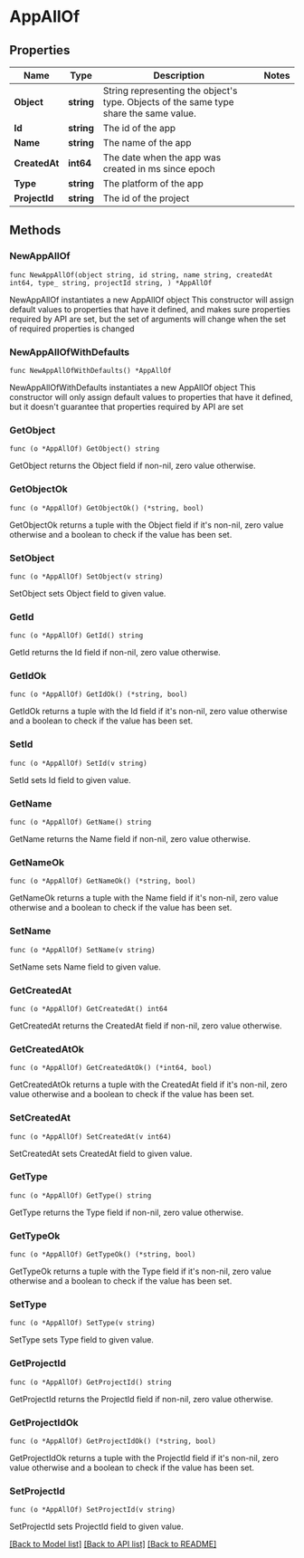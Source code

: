 # AppAllOf

## Properties

Name | Type | Description | Notes
------------ | ------------- | ------------- | -------------
**Object** | **string** | String representing the object&#39;s type. Objects of the same type share the same value. | 
**Id** | **string** | The id of the app | 
**Name** | **string** | The name of the app | 
**CreatedAt** | **int64** | The date when the app was created in ms since epoch | 
**Type** | **string** | The platform of the app | 
**ProjectId** | **string** | The id of the project | 

## Methods

### NewAppAllOf

`func NewAppAllOf(object string, id string, name string, createdAt int64, type_ string, projectId string, ) *AppAllOf`

NewAppAllOf instantiates a new AppAllOf object
This constructor will assign default values to properties that have it defined,
and makes sure properties required by API are set, but the set of arguments
will change when the set of required properties is changed

### NewAppAllOfWithDefaults

`func NewAppAllOfWithDefaults() *AppAllOf`

NewAppAllOfWithDefaults instantiates a new AppAllOf object
This constructor will only assign default values to properties that have it defined,
but it doesn't guarantee that properties required by API are set

### GetObject

`func (o *AppAllOf) GetObject() string`

GetObject returns the Object field if non-nil, zero value otherwise.

### GetObjectOk

`func (o *AppAllOf) GetObjectOk() (*string, bool)`

GetObjectOk returns a tuple with the Object field if it's non-nil, zero value otherwise
and a boolean to check if the value has been set.

### SetObject

`func (o *AppAllOf) SetObject(v string)`

SetObject sets Object field to given value.


### GetId

`func (o *AppAllOf) GetId() string`

GetId returns the Id field if non-nil, zero value otherwise.

### GetIdOk

`func (o *AppAllOf) GetIdOk() (*string, bool)`

GetIdOk returns a tuple with the Id field if it's non-nil, zero value otherwise
and a boolean to check if the value has been set.

### SetId

`func (o *AppAllOf) SetId(v string)`

SetId sets Id field to given value.


### GetName

`func (o *AppAllOf) GetName() string`

GetName returns the Name field if non-nil, zero value otherwise.

### GetNameOk

`func (o *AppAllOf) GetNameOk() (*string, bool)`

GetNameOk returns a tuple with the Name field if it's non-nil, zero value otherwise
and a boolean to check if the value has been set.

### SetName

`func (o *AppAllOf) SetName(v string)`

SetName sets Name field to given value.


### GetCreatedAt

`func (o *AppAllOf) GetCreatedAt() int64`

GetCreatedAt returns the CreatedAt field if non-nil, zero value otherwise.

### GetCreatedAtOk

`func (o *AppAllOf) GetCreatedAtOk() (*int64, bool)`

GetCreatedAtOk returns a tuple with the CreatedAt field if it's non-nil, zero value otherwise
and a boolean to check if the value has been set.

### SetCreatedAt

`func (o *AppAllOf) SetCreatedAt(v int64)`

SetCreatedAt sets CreatedAt field to given value.


### GetType

`func (o *AppAllOf) GetType() string`

GetType returns the Type field if non-nil, zero value otherwise.

### GetTypeOk

`func (o *AppAllOf) GetTypeOk() (*string, bool)`

GetTypeOk returns a tuple with the Type field if it's non-nil, zero value otherwise
and a boolean to check if the value has been set.

### SetType

`func (o *AppAllOf) SetType(v string)`

SetType sets Type field to given value.


### GetProjectId

`func (o *AppAllOf) GetProjectId() string`

GetProjectId returns the ProjectId field if non-nil, zero value otherwise.

### GetProjectIdOk

`func (o *AppAllOf) GetProjectIdOk() (*string, bool)`

GetProjectIdOk returns a tuple with the ProjectId field if it's non-nil, zero value otherwise
and a boolean to check if the value has been set.

### SetProjectId

`func (o *AppAllOf) SetProjectId(v string)`

SetProjectId sets ProjectId field to given value.



[[Back to Model list]](../README.md#documentation-for-models) [[Back to API list]](../README.md#documentation-for-api-endpoints) [[Back to README]](../README.md)


